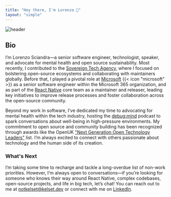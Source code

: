 ```yaml
---
title: "Hey there, I'm Lorenzo 👋"
layout: "simple"
---
```


![header](/images/about-me-header.jpg)

## Bio

I’m Lorenzo Sciandra—a senior software engineer, technologist, speaker, and advocate for mental health and open source sustainability. Most recently, I contributed to the [Sovereign Tech Agency](https://www.sovereign.tech/), where I focused on bolstering open-source ecosystems and collaborating with maintainers globally. Before that, I played a pivotal role at [Microsoft](https://www.microsoft.com/en-gb/) {{< icon "microsoft" >}} as a senior software engineer within the Microsoft 365 organization, and as part of the [React Native](https://reactnative.dev/) core team as a maintainer and releaser, leading key initiatives to improve release processes and foster collaboration across the open-source community.

Beyond my work in software, I’ve dedicated my time to advocating for mental health within the tech industry, hosting the [debug:mind](https://debug-mind.com) podcast to spark conversations about well-being in high-pressure environments. My commitment to open source and community building has been recognized through awards like the OpenUK ["Next Generation Open Technology Leaders"](https://openuk.uk/community/openuk-honours-lists/2022honourslist/) list. I’m always excited to connect with others passionate about technology and the human side of its creation.

### What's Next

I’m taking some time to recharge and tackle a long-overdue list of non-work priorities. However, I’m always open to conversations—if you’re looking for someone who knows their way around React Native, complex codebases, open-source projects, and life in big tech, let’s chat! You can reach out to me at [notkelset@kelset.dev](mailto:notkelset@kelset.dev) or connect with me on [LinkedIn](https://www.linkedin.com/in/lorenzo-sciandra).
